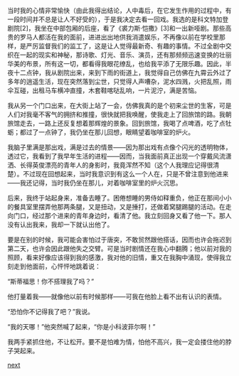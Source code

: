 
当时我的心情非常愉快（由此我得出结论，人中毒后，在它发生作用的过程中，有一段时间并不总是让人不好受的），于是我决定去看一回戏。我选的是科文特加登剧院[2]，我坐在中部包厢的后座，看了《裘力斯·恺撒》[3]和一出新哑剧。那些高贵的罗马人都活在我的面前，进进出出地供我消遣娱乐，不再像以前在学校里那样，是严厉监督我们的监工了，这是让人觉得最新奇、有趣的事情。不过全剧中交织在一起的现实和神秘，那诗歌、灯光、音乐、演员，还有那频频迅速变换的壮丽华美的布景，所有这一切，都看得我眼花缭乱，也给我平添了无限乐趣。因此，半夜十二点钟，我从剧院出来，来到下雨的街道上，我觉得自己仿佛在九霄云外过了多年的逍遥生活，现在突然落到尘世，只觉得人声嘈杂，泥水四溅，火把乱照，雨伞互碰，出租马车横冲直撞，木套鞋喀哒乱响，一片泥泞，满是苦恼。

我从另一个门口出来，在大街上站了一会，仿佛我真的是个初来尘世的生客，可是人们对我毫不客气的拥挤和推撞，很快就把我唤醒，使我走上了回旅馆的路。我朝旅馆走去，一路上还反复想着那辉煌的景象。回到旅馆，我喝了点啤酒，吃了点牡蛎；都过了一点钟了，我仍坐在那儿回想，眼睛望着咖啡室的炉火。

我脑子里满是那出戏，满是过去的情景——因为那出戏有点像个闪光的透明物体，透过它，我看到了我早年生活的进程——因而，当我面前真正出现一个穿戴风流潇洒、长得英俊漂亮的青年人的身影时，我竟浑然不知（这个人我理应记得很清楚）。不过现在回想起来，当时我意识到有这么一个人在，只是不曾注意到他进来——我还记得，当时我仍坐在那儿，对着咖啡室里的炉火沉思。

后来，我终于站起身来，准备去睡了。困倦想睡的男侍如释重负，他正在那间小小的餐具室里摆弄他那两条腿，又是扭动，又是捶打，还做着窝腿踢腿的活动。在走向门口，经过那个进来的青年身边时，看清了他。我立刻回身又看了他一下。那人没有认出我来，我却一下就认出他了。

要是在别的时候，我可能会害怕过于唐突，不敢贸然跟他搭话，因而也许会拖迟到第二天，也许会因此跟他失之交臂。可是当时剧情还在我心中翻腾；他以前对我的照顾，看来好像应该得到我的感激，我对他的旧情，重又在我胸中涌现，使得我立刻走到他面前，心怦怦地跳着说：

“斯蒂福思！你不搭理我了吗？”

他打量着我——就像他以前有时候那样——可我在他脸上看不出有认识的表情。

“恐怕你不记得我了吧？”我说。

“我的天哪！”他突然喊了起来，“你是小科波菲尔啊！”

我两手紧抓住他，不让松开。要不是怕难为情，怕他不高兴，我一定会搂住他的脖子哭起来。

[next](page258)